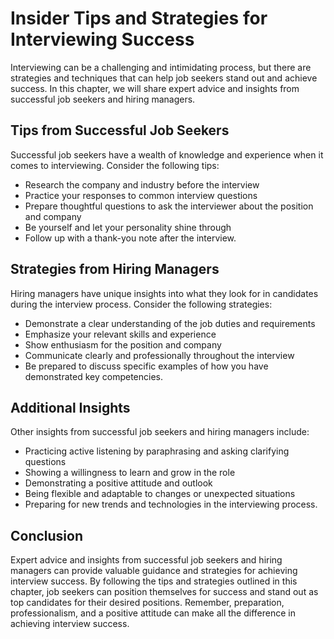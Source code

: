 Insider Tips and Strategies for Interviewing Success
=========================================================================================================================================

Interviewing can be a challenging and intimidating process, but there are strategies and techniques that can help job seekers stand out and achieve success. In this chapter, we will share expert advice and insights from successful job seekers and hiring managers.

Tips from Successful Job Seekers
--------------------------------

Successful job seekers have a wealth of knowledge and experience when it comes to interviewing. Consider the following tips:

* Research the company and industry before the interview
* Practice your responses to common interview questions
* Prepare thoughtful questions to ask the interviewer about the position and company
* Be yourself and let your personality shine through
* Follow up with a thank-you note after the interview.

Strategies from Hiring Managers
-------------------------------

Hiring managers have unique insights into what they look for in candidates during the interview process. Consider the following strategies:

* Demonstrate a clear understanding of the job duties and requirements
* Emphasize your relevant skills and experience
* Show enthusiasm for the position and company
* Communicate clearly and professionally throughout the interview
* Be prepared to discuss specific examples of how you have demonstrated key competencies.

Additional Insights
-------------------

Other insights from successful job seekers and hiring managers include:

* Practicing active listening by paraphrasing and asking clarifying questions
* Showing a willingness to learn and grow in the role
* Demonstrating a positive attitude and outlook
* Being flexible and adaptable to changes or unexpected situations
* Preparing for new trends and technologies in the interviewing process.

Conclusion
----------

Expert advice and insights from successful job seekers and hiring managers can provide valuable guidance and strategies for achieving interview success. By following the tips and strategies outlined in this chapter, job seekers can position themselves for success and stand out as top candidates for their desired positions. Remember, preparation, professionalism, and a positive attitude can make all the difference in achieving interview success.
